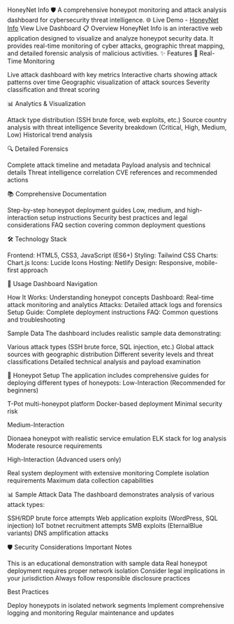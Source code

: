 HoneyNet Info 🛡️
A comprehensive honeypot monitoring and attack analysis dashboard for cybersecurity threat intelligence.
🌐 Live Demo - [HoneyNet Info](https://honeynetinfo.netlify.app/)
View Live Dashboard
📋 Overview
HoneyNet Info is an interactive web application designed to visualize and analyze honeypot security data. It provides real-time monitoring of cyber attacks, geographic threat mapping, and detailed forensic analysis of malicious activities.
✨ Features
🎯 Real-Time Monitoring

Live attack dashboard with key metrics
Interactive charts showing attack patterns over time
Geographic visualization of attack sources
Severity classification and threat scoring

📊 Analytics & Visualization

Attack type distribution (SSH brute force, web exploits, etc.)
Source country analysis with threat intelligence
Severity breakdown (Critical, High, Medium, Low)
Historical trend analysis

🔍 Detailed Forensics

Complete attack timeline and metadata
Payload analysis and technical details
Threat intelligence correlation
CVE references and recommended actions

📚 Comprehensive Documentation

Step-by-step honeypot deployment guides
Low, medium, and high-interaction setup instructions
Security best practices and legal considerations
FAQ section covering common deployment questions

🛠️ Technology Stack

Frontend: HTML5, CSS3, JavaScript (ES6+)
Styling: Tailwind CSS
Charts: Chart.js
Icons: Lucide Icons
Hosting: Netlify
Design: Responsive, mobile-first approach

📖 Usage
Dashboard Navigation

How It Works: Understanding honeypot concepts
Dashboard: Real-time attack monitoring and analytics
Attacks: Detailed attack logs and forensics
Setup Guide: Complete deployment instructions
FAQ: Common questions and troubleshooting

Sample Data
The dashboard includes realistic sample data demonstrating:

Various attack types (SSH brute force, SQL injection, etc.)
Global attack sources with geographic distribution
Different severity levels and threat classifications
Detailed technical analysis and payload examination

🔧 Honeypot Setup
The application includes comprehensive guides for deploying different types of honeypots:
Low-Interaction (Recommended for beginners)

T-Pot multi-honeypot platform
Docker-based deployment
Minimal security risk

Medium-Interaction

Dionaea honeypot with realistic service emulation
ELK stack for log analysis
Moderate resource requirements

High-Interaction (Advanced users only)

Real system deployment with extensive monitoring
Complete isolation requirements
Maximum data collection capabilities

📊 Sample Attack Data
The dashboard demonstrates analysis of various attack types:

SSH/RDP brute force attempts
Web application exploits (WordPress, SQL injection)
IoT botnet recruitment attempts
SMB exploits (EternalBlue variants)
DNS amplification attacks

🛡️ Security Considerations
Important Notes

This is an educational demonstration with sample data
Real honeypot deployment requires proper network isolation
Consider legal implications in your jurisdiction
Always follow responsible disclosure practices

Best Practices

Deploy honeypots in isolated network segments
Implement comprehensive logging and monitoring
Regular maintenance and updates
